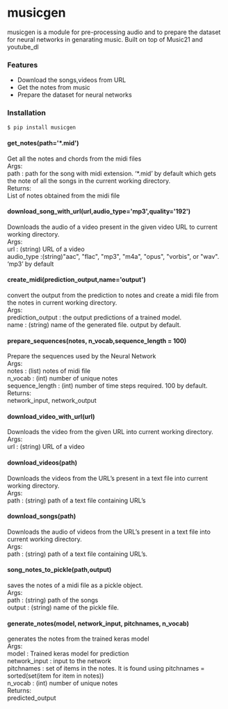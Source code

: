 ﻿# musicgen
musicgen is a module for pre-processing audio and to prepare the dataset for neural networks in genarating music. Built on top of Music21 and youtube_dl
### Features
  - Download the songs,videos from URL
  - Get the notes from music
  - Prepare the dataset for neural networks

### Installation



```sh
$ pip install musicgen
```
#### get_notes(path='*.mid')
Get all the notes and chords from the midi files  
Args:  
path : path for the song with midi extension. ‘*.mid’ by default which gets the note of all the songs in the current working directory.  
Returns:  
List of notes obtained from the midi file   
#### download_song_with_url(url,audio_type='mp3',quality='192')
Downloads the audio of a video present in the given video URL to current working directory.  
Args:   
url : (string)  URL of a video  
audio_type :(string)"aac", "flac", "mp3", "m4a", "opus", "vorbis", or "wav". ‘mp3’ by default  
#### create_midi(prediction_output,name='output')
convert the output from the prediction to notes and create a midi file from the notes in current working directory.  
Args:   
prediction_output : the output predictions of a trained model.  
name : (string) name of the generated file. output by default.  
#### prepare_sequences(notes, n_vocab,sequence_length = 100)
Prepare the sequences used by the Neural Network  
Args:  
notes : (list) notes of midi file   
n_vocab : (int) number of unique notes  
sequence_length : (int) number of time steps required. 100 by default.  
Returns:  
network_input, network_output   

#### download_video_with_url(url)
Downloads the video from the given URL into current working directory.  
Args:  
url : (string)  URL of a video  

#### download_videos(path)
Downloads the videos from the URL’s present in a text file into current working directory.  
Args:  
path : (string)  path of a text file containing URL’s  

#### download_songs(path)
Downloads the audio of videos from the URL’s present in a text file into current working directory.  
Args:  
path : (string)  path of a text file containing URL’s.  

#### song_notes_to_pickle(path,output)
saves the notes of a midi file as a pickle object.  
Args:  
path : (string) path  of the songs    
output : (string) name of the pickle file.  

#### generate_notes(model, network_input, pitchnames, n_vocab)
generates the notes from the trained keras model  
Args:  
model : Trained keras model for prediction  
network_input : input to the network  
pitchnames : set of items in the notes. It is found using pitchnames = sorted(set(item for item in notes))  
n_vocab : (int) number of unique notes  
Returns:  
predicted_output  






